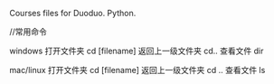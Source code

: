 Courses files for Duoduo.
Python.

//常用命令

windows
打开文件夹          cd [filename]
返回上一级文件夹    cd..
查看文件            dir

mac/linux
打开文件夹          cd [filename]
返回上一级文件夹    cd ..
查看文件            ls

